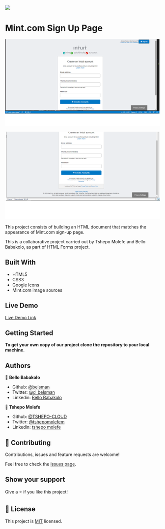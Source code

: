 ![](https://img.shields.io/badge/Microverse-blueviolet)

# Mint.com Sign Up Page

![Mint sign-up page](./images/app_screenshot.png)

![Mint sign-up page](./images/app_screenshot2.png)

This project consists of building an HTML document that matches the appearance of Mint.com sign-up page. 

This is a collaborative project carried out by Tshepo Molefe and Bello Babakolo, as part of HTML Forms project.

## Built With
- HTML5
- CSS3
- Google Icons
- Mint.com image sources 

## Live Demo

[Live Demo Link](https://raw.githack.com/belsman/Embedding-Images-and-Video/master/index.html)


## Getting Started

**To get your own copy of our project clone the repository to your local machine.**


## Authors

👤 **Bello Babakolo**

- Github: [@belsman](https://github.com/belsman)
- Twitter: [@d_belsman](https://twitter.com/d_belsman)
- Linkedin: [Bello Babakolo](https://linkedin.com/bello-babakolo-b23b17145)

👤 **Tshepo Molefe**

- Github: [@TSHEPO-CLOUD](https://github.com/TSHEPO-CLOUD)
- Twitter: [@tshepomolefem](https://twitter.com/tshepomolefem)
- Linkedin: [tshepo molefe](https://linkedin.com/tshepo-molefe)

## 🤝 Contributing

Contributions, issues and feature requests are welcome!

Feel free to check the [issues page](issues/).

## Show your support

Give a ⭐️ if you like this project!


## 📝 License

This project is [MIT](lic.url) licensed.
